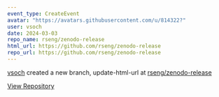 ```yaml
---
event_type: CreateEvent
avatar: "https://avatars.githubusercontent.com/u/814322?"
user: vsoch
date: 2024-03-03
repo_name: rseng/zenodo-release
html_url: https://github.com/rseng/zenodo-release
repo_url: https://github.com/rseng/zenodo-release
---
```


<a href='https://github.com/vsoch' target='_blank'>vsoch</a> created a new branch, update-html-url at <a href='https://github.com/rseng/zenodo-release' target='_blank'>rseng/zenodo-release</a>

<a href='https://github.com/rseng/zenodo-release' target='_blank'>View Repository</a>